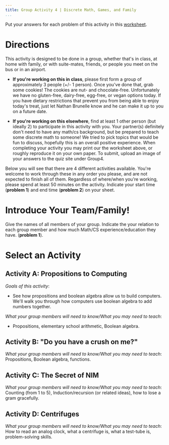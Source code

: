 ```yaml
---
title: Group Activity 4 | Discrete Math, Games, and Family
...
```


Put your answers for each problem of this activity in this [worksheet](/files/group4.pdf).

# Directions

This activity is designed to be done in a group, whether that's in class, at home with family, or with suite-mates, friends, or people you meet on the bus or in an airport. 

- **If you're working on this in class**, please first form a group of approximately 3 people (+/- 1 person). Once you've done that, grab some cookies! The cookies are nut- and chocolate-free. Unfortunately we have no gluten-free, dairy-free, egg-free, or vegan options today. If you have dietary restrictions that prevent you from being able to enjoy today's treat, just let Nathan Brunelle know and he can make it up to you on a future date.

- **If you're working on this elsewhere**, find at least 1 other person (but ideally 2) to participate in this activity with you. Your partner(s) definitely don't need to have any math/cs background, but be prepared to teach some discrete math to someone! We tried to pick topics that would be fun to discuss, hopefully this is an overall positive experience. When completing your activity you may print our the worksheet above, or roughly reproduce it on your own paper. To submit, upload an image of your answers to the quiz site under Group4.

Below you will see that there are 4 different activities available. You're welcome to work through these in any order you please, and are not expected to finish all of them. Regardless of where/when you're working, please spend at least 50 minutes on the activity. Indicate your start time (**problem 1**) and end time (**problem 2**) on your sheet.


# Introduce Your Team/Family!

Give the names of all members of your group. Indicate the your relation to each group member and how much Math/CS experience/education they have. (**problem 1**).

# Select an Activity

## Activity A: Propositions to Computing

*Goals of this activity*:  
- See how propositions and boolean algebra allow us to build computers. We'll walk you through how computers use boolean algebra to add numbers together.

*What your group members will need to know/What you may need to teach*:  
- Propositions, elementary school arithmetic, Boolean algebra.

## Activity B: "Do you have a crush on me?"

*What your group members will need to know/What you may need to teach*: Propositions, Boolean algebra, functions.

## Activity C: The Secret of NIM

*What your group members will need to know/What you may need to teach*: 
Counting (from 1 to 5), Induction/recursion (or related ideas), how to lose a gram gracefully.

## Activity D: Centrifuges

*What your group members will need to know/What you may need to teach*: How to read an analog clock, what a centrifuge is, what a test-tube is, problem-solving skills.
